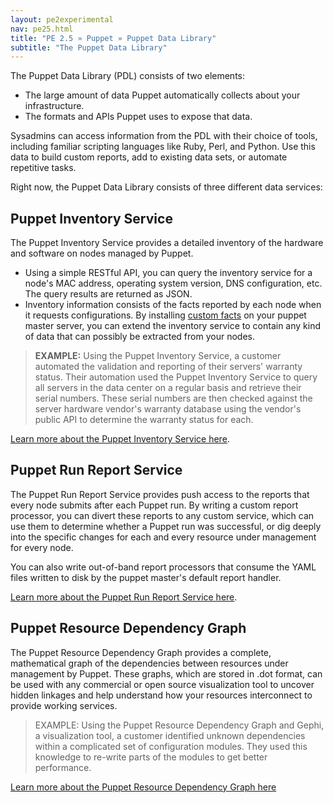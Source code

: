 ```yaml
---
layout: pe2experimental
nav: pe25.html
title: "PE 2.5 » Puppet » Puppet Data Library"
subtitle: "The Puppet Data Library"
---
```



The Puppet Data Library (PDL) consists of two elements: 

* The large amount of data Puppet automatically collects about your infrastructure.
* The formats and APIs Puppet uses to expose that data. 

Sysadmins can access information from the PDL with their choice of tools, including familiar scripting languages like Ruby, Perl, and Python. Use this data to build custom reports, add to existing data sets, or automate repetitive tasks.

Right now, the Puppet Data Library consists of three different data services:

Puppet Inventory Service
-----

The Puppet Inventory Service provides a detailed inventory of the hardware and software on nodes managed by Puppet. 

* Using a simple RESTful API, you can query the inventory service for a node's MAC address, operating system version, DNS configuration, etc. The query results are returned as JSON.
* Inventory information consists of the facts reported by each node when it requests configurations. By installing [custom facts](/guides/custom_facts.html) on your puppet master server, you can extend the inventory service to contain any kind of data that can possibly be extracted from your nodes. 

> **EXAMPLE:**  Using the Puppet Inventory Service, a customer automated the validation and reporting of their servers' warranty status.  Their automation used the Puppet Inventory Service to query all servers in the data center on a regular basis and retrieve their serial numbers.  These serial numbers are then checked against the server hardware vendor's warranty database using the vendor's public API to determine the warranty status for each.

[Learn more about the Puppet Inventory Service here](/guides/inventory_service.html).

Puppet Run Report Service
-----

The Puppet Run Report Service provides push access to the reports that every node submits after each Puppet run. By writing a custom report processor, you can divert these reports to any custom service, which can use them to determine whether a Puppet run was successful, or dig deeply into the specific changes for each and every resource under management for every node. 

You can also write out-of-band report processors that consume the YAML files written to disk by the puppet master's default report handler.

[Learn more about the Puppet Run Report Service here](/guides/reporting.html).

Puppet Resource Dependency Graph
-----

The Puppet Resource Dependency Graph provides a complete, mathematical graph of the dependencies between resources under management by Puppet.  These graphs, which are stored in .dot format, can be used with any commercial or open source visualization tool to uncover hidden linkages and help understand how your resources interconnect to provide working services.

> EXAMPLE:  Using the Puppet Resource Dependency Graph and Gephi, a visualization tool, a customer identified unknown dependencies within a complicated set of configuration modules.  They used this knowledge to re-write parts of the modules to get better performance.

[Learn more about the Puppet Resource Dependency Graph here](/guides/faq.html#how-do-i-use-puppets-graphing-support)
